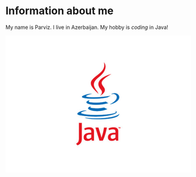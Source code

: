 # Information about me

My name is Parviz.
I live in Azerbaijan.
My hobby is _coding_ in Java!

![My photo](java-instalar-windows.jpg)
